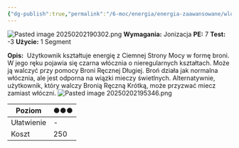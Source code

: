 ```yaml
---
{"dg-publish":true,"permalink":"/6-moc/energia/energia-zaawansowane/wlocznia-mocy/","dgPassFrontmatter":true}
---
```


![Pasted image 20250202190302.png](/img/user/6%20Obrazy/Pasted%20image%2020250202190302.png)
**Wymagania:** Jonizacja
**PE:** 7
**Test:** -3
**Użycie:** 1 Segment

**Opis:**  Użytkownik kształtuje energię z Ciemnej Strony Mocy w formę broni. W jego ręku pojawia się czarna włócznia o nieregularnych kształtach. Może ją walczyć przy pomocy Broni Ręcznej Długiej. Broń działa jak normalna włócznia, ale jest odporna na wiązki mieczy świetlnych. Alternatywnie, użytkownik, który walczy Bronią Ręczną Krótką, może przyzwać miecz zamiast włóczni.
![Pasted image 20250202195346.png](/img/user/6%20Obrazy/Pasted%20image%2020250202195346.png)


| Poziom     | ●●● |
| ---------- | --- |
| Ułatwienie | -   |
| Koszt      | 250 |
